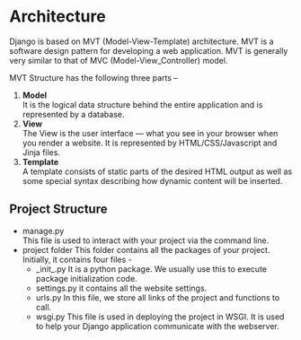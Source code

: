 # Architecture

Django is based on MVT (Model-View-Template) architecture. MVT is a software design pattern for developing a web application.
MVT is generally very similar to that of MVC (Model-View_Controller) model.

MVT Structure has the following three parts – 
1. **Model**  
It is the logical data structure behind the entire application and is represented by a database.
2. **View**  
The View is the user interface — what you see in your browser when you render a website. It is represented by HTML/CSS/Javascript and Jinja files.
3. **Template**  
A template consists of static parts of the desired HTML output as well as some special syntax describing how dynamic content will be inserted. 

## Project Structure

- manage.py  
This file is used to interact with your project via the command line.
- project folder
This folder contains all the packages of your project. Initially, it contains four files -
  - \_init_.py
  It is a python package. We usually use this to execute package initialization code.
  - settings.py
  it contains all the website settings.
  - urls.py
  In this file, we store all links of the project and functions to call.
  - wsgi.py
  This file is used in deploying the project in WSGI. It is used to help your Django application communicate with the webserver.
